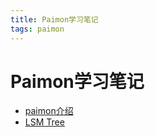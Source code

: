 ```yaml
---
title: Paimon学习笔记
tags: paimon
---
```


# Paimon学习笔记

* [paimon介绍](./01-intro.md)
* [LSM Tree](./02-lsm.md)